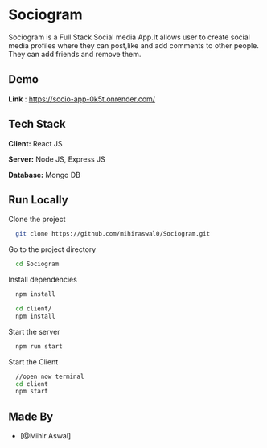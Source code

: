 # Sociogram

Sociogram  is a Full Stack Social media App.It allows user to create social media profiles where they can post,like and add comments to other people.
They can add friends and remove them.


## Demo
**Link** : https://socio-app-0k5t.onrender.com/
## Tech Stack

**Client:** React JS

**Server:** Node JS, Express JS

**Database:** Mongo DB

## Run Locally

Clone the project

```bash
  git clone https://github.com/mihiraswal0/Sociogram.git
```

Go to the project directory

```bash
  cd Sociogram
```

Install dependencies

```bash
  npm install
```

```bash
  cd client/
  npm install
```

Start the server

```bash
  npm run start
```
Start the Client

```bash
  //open now terminal
  cd client
  npm start
```

## Made By

- [@Mihir Aswal]
